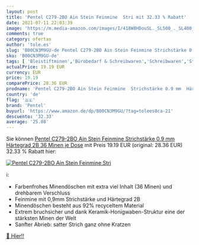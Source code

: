 ```yaml
---
layout: post
title: 'Pentel C279-2BO Ain Stein Feinmine  Stri mit 32.33 % Rabatt'
date: 2021-07-11 22:03:39
image: 'https://m.media-amazon.com/images/I/418W8HDouSL._SL500_._SL400_.jpg'
comments: true
category: ofertas
author: 'tole.es'
slug: 'B00CN3M9GU-de Pentel C279-2BO Ain Stein Feinmine Strichstärke 0.9 mm...'
sku: 'B00CN3M9GU-de'
tags: [ 'Bleistiftminen','Bürobedarf & Schreibwaren','Schreibwaren','Stifte','pentel', ]
actualPrice: 19.19 EUR
currency: EUR
price: 19.19
comparePrice: 28.36 EUR
prodname: 'Pentel C279-2BO Ain Stein Feinmine  Strichstärke 0.9 mm  Härtegrad 2B  36 Minen je Dose'
country: 'de'
flag: '🇩🇪'
brand: 'Pentel'
buyurl: 'https://www.amazon.de/dp/B00CN3M9GU/?tag=tolees0ca-21'
descuento: '32.33'
average: '25.08'
---
```


Sie können [Pentel C279-2BO Ain Stein Feinmine  Strichstärke 0.9 mm  Härtegrad 2B  36 Minen je Dose](https://www.amazon.de/dp/B00CN3M9GU/?tag=tolees0ca-21) mit Preis 19.19 EUR (original: 28.36 EUR) 32.33 % Rabatt hier:

[![Pentel C279-2BO Ain Stein Feinmine  Stri](https://m.media-amazon.com/images/I/418W8HDouSL._SL500_._SL400_.jpg)](https://www.amazon.de/dp/B00CN3M9GU/?tag=tolees0ca-21)

ℹ️:

- Farbenfrohes Minendöschen mit extra viel Inhalt (36 Minen) und drehbarem Verschluss
- Feinmine mit 0,9mm Strichstärke und Härtegrad 2B
- Minendöschen besteht aus 92% recyceltem Material
- Extrem bruchsicher und dank Keramik-Honigwaben-Struktur eine der stärksten Minen der Welt
- Sanfter Abrieb: satter Strich ganz ohne Kratzen

[🛒 Hier!!](https://www.amazon.de/dp/B00CN3M9GU/?tag=tolees0ca-21)
